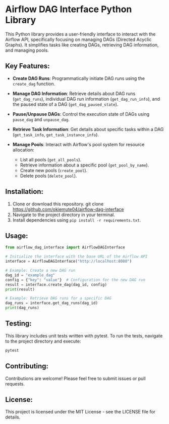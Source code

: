 # Airflow DAG Interface Python Library

This Python library provides a user-friendly interface to interact with the Airflow API, specifically focusing on managing DAGs (Directed Acyclic Graphs). It simplifies tasks like creating DAGs, retrieving DAG information, and managing pools.

## Key Features:

- **Create DAG Runs**: Programmatically initiate DAG runs using the `create_dag` function.
  
- **Manage DAG Information**: Retrieve details about DAG runs (`get_dag_runs`), individual DAG run information (`get_dag_run_info`), and the paused state of a DAG (`get_dag_paused_state`).
  
- **Pause/Unpause DAGs**: Control the execution state of DAGs using `pause_dag` and `unpause_dag`.
  
- **Retrieve Task Information**: Get details about specific tasks within a DAG (`get_task_info`, `get_task_instance_info`).
  
- **Manage Pools**: Interact with Airflow's pool system for resource allocation:
  - List all pools (`get_all_pools`).
  - Retrieve information about a specific pool (`get_pool_by_name`).
  - Create new pools (`create_pool`).
  - Delete pools (`delete_pool`).

## Installation:

1. Clone or download this repository. git clone https://github.com/okiemute04/airflow-dag-interface
2. Navigate to the project directory in your terminal.
3. Install dependencies using `pip install -r requirements.txt`.

## Usage:

```python
from airflow_dag_interface import AirflowDAGInterface

# Initialize the interface with the base URL of the Airflow API
interface = AirflowDAGInterface("http://localhost:8080")

# Example: Create a new DAG run
dag_id = "example_dag"
config = {"key": "value"}  # Configuration for the new DAG run
result = interface.create_dag(dag_id, config)
print(result)

# Example: Retrieve DAG runs for a specific DAG
dag_runs = interface.get_dag_runs(dag_id)
print(dag_runs)
```

## Testing:

This library includes unit tests written with pytest. To run the tests, navigate to the project directory and execute:

```bash
pytest
```

## Contributing:

Contributions are welcome! Please feel free to submit issues or pull requests.

## License:

This project is licensed under the MIT License - see the LICENSE file for details.



